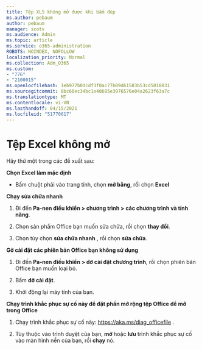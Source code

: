 ```yaml
---
title: Tệp XLS không mở được khi bấm đúp
ms.author: pebaum
author: pebaum
manager: scotv
ms.audience: Admin
ms.topic: article
ms.service: o365-administration
ROBOTS: NOINDEX, NOFOLLOW
localization_priority: Normal
ms.collection: Adm_O365
ms.custom:
- "776"
- "2100015"
ms.openlocfilehash: 1eb977b0dcdf3f0ac77b09d61583b53cd5018031
ms.sourcegitcommit: 8bc60ec34bc1e40685e3976576e04a2623f63a7c
ms.translationtype: MT
ms.contentlocale: vi-VN
ms.lasthandoff: 04/15/2021
ms.locfileid: "51770617"
---
```

# <a name="excel-file-doesnt-open"></a>Tệp Excel không mở

Hãy thử một trong các đề xuất sau:

**Chọn Excel làm mặc định**

* Bấm chuột phải vào trang tính, chọn **mở bằng**, rồi chọn **Excel**

**Chạy sửa chữa nhanh**

1. Đi đến **Pa-nen điều khiển > chương trình > các chương trình và tính năng**.

2. Chọn sản phẩm Office bạn muốn sửa chữa, rồi chọn **thay đổi**.

3. Chọn tùy chọn **sửa chữa nhanh** , rồi chọn **sửa chữa**.

**Gỡ cài đặt các phiên bản Office bạn không sử dụng**

1. Đi đến **Pa-nen điều khiển > dỡ cài đặt chương trình**, rồi chọn phiên bản Office bạn muốn loại bỏ.

2. Bấm **dỡ cài đặt**.

3. Khởi động lại máy tính của bạn.

**Chạy trình khắc phục sự cố này để đặt phần mở rộng tệp Office để mở trong Office**

1. Chạy trình khắc phục sự cố này: https://aka.ms/diag_officefile .

2. Tùy thuộc vào trình duyệt của bạn, **mở** hoặc **lưu** trình khắc phục sự cố vào màn hình nền của bạn, rồi **chạy** nó.
